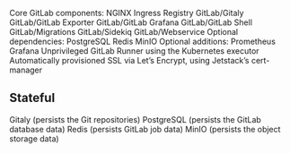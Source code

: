 Core GitLab components:
NGINX Ingress
Registry
GitLab/Gitaly
GitLab/GitLab Exporter
GitLab/GitLab Grafana
GitLab/GitLab Shell
GitLab/Migrations
GitLab/Sidekiq
GitLab/Webservice
Optional dependencies:
PostgreSQL
Redis
MinIO
Optional additions:
Prometheus
Grafana
Unprivileged GitLab Runner using the Kubernetes executor
Automatically provisioned SSL via Let’s Encrypt, using Jetstack’s cert-manager

Stateful 
--------

Gitaly (persists the Git repositories)
PostgreSQL (persists the GitLab database data)
Redis (persists GitLab job data)
MinIO (persists the object storage data)
